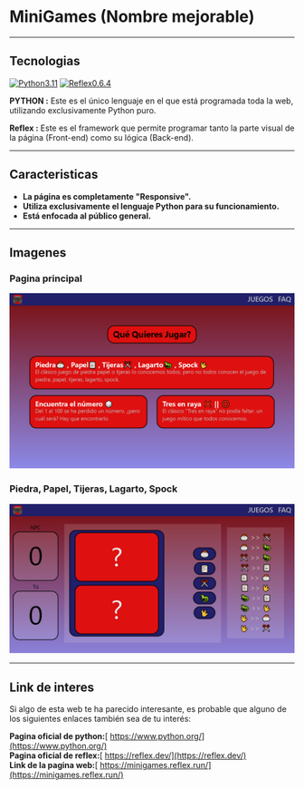 # MiniGames (Nombre mejorable)

---

## Tecnologias

[![Python3.11](https://img.shields.io/badge/Python-3.11-blue?style=for-the-badge&logo=python&logoColor=white&labelColor=101010)]()
[![Reflex0.6.4](https://img.shields.io/badge/Reflex-0.6.4-purple?style=for-the-badge&logo=Reflex&logoColor=white&labelColor=101010)]()

**PYTHON :** Este es el único lenguaje en el que está programada toda la web, utilizando exclusivamente Python puro.

**Reflex :** Este es el framework que permite programar tanto la parte visual de la página (Front-end) como su lógica (Back-end).

---

## Caracteristicas

- **La página es completamente "Responsive".**
- **Utiliza exclusivamente el lenguaje Python para su funcionamiento.**
- **Está enfocada al público general.**

---

## Imagenes

### Pagina principal

![MENU](assets/imagen_menu.png)

### Piedra, Papel, Tijeras, Lagarto, Spock

![Juego1](assets/imagen_piedra_papel_tijeras.png)

---

## Link de interes

Si algo de esta web te ha parecido interesante, es probable que alguno de los siguientes enlaces también sea de tu interés:

**Pagina oficial de python:**[ https://www.python.org/](https://www.python.org/)
<br/>
**Pagina oficial de reflex:**[ https://reflex.dev/](https://reflex.dev/)
<br/>
**Link de la pagina web:**[ https://minigames.reflex.run/](https://minigames.reflex.run/)
